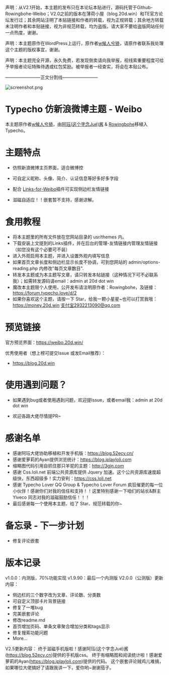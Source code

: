 声明：从V2.1开始，本主题的发布只在本论坛本贴进行，源码托管于Github-Rowingbohe-Weibo；V2.0之前的版本在薄荷小屋（blog.20d.win）和TE官方论坛发行过；其余网站注明了本贴链接和作者的转载，视为正规转载；其余地方转载未注明作者和本贴链接，视为非规范转载，均为盗版。请大家不要给盗版网站任何一点热度，谢谢。

声明：本主题原作在WordPress上运行，原作者[w候人兮猗](http://ahwgs.cn)，请原作者联系我处理这个主题的版权事宜，谢谢。

声明：本主题完全开源，永久免费，若发现倒卖请向我举报，视线索重要程度可给予举报者论坛特殊待遇或红包奖励。被举报者一经查实，将会在本贴公布。

————————正文分割线————————

![screenshot.png](https://raw.githubusercontent.com/Rowingbohe/Weibo/master/screenshot.png)

# Typecho 仿新浪微博主题 - Weibo

本主题原作者[w候人兮猗](http://ahwgs.cn)，由[阿珏(这个字念Jué)酱](https://www.52ecy.cn) & [Rowingbohe](https://blog.20d.win)移植入 Typecho。

# 主题特点
 - 仿照新浪微博主页界面，适合微博控

 - 可自定义昵称、头像、简介、认证信息等好多好多字段

 - 配合 [Links-for-Weibo](https://github.com/Rowingbohe/LInks-for-Weibo)插件可实现侧边栏友情链接

 - 滋磁自适应！！嵌套暂不支持，感谢谅解。

# 食用教程
 - 将本主题里的所有文件放在您网站目录的 usr/themes 内。
 - 下载安装上文提到的Links插件，并在后台的管理-友情链接内管理友情链接（如您没有这个必要可不装）
 - 进入外观启用本主题，并进入设置外观内填写信息
 - 如果首页文章长度和侧边栏显示长度不协调，可到您网站的 admin/options-reading.php 内修改"每页文章数目".
 - 转发本主题或为本主题写文章，请只转发本帖链接（这种情况下可不必联系我）；如需转发源码请email：admin at 20d dot win
 - 魔改本主题限个人使用，公开发布请注明原作者：Rowingbohe，及链接：https://forum.typecho.love/d/2
 - 如果你喜欢这个主题，请按一下 Star，给我一颗小星星~也可以打赏我哦：https://money.20d.win 支付宝2932213090@qq.com

# 预览链接
官方预览界面：https://weibo.20d.win/

优秀使用者（想上榜可提交Issue 或发Email推荐）：
 - https://blog.20d.win 

# 使用遇到问题？
 - 如果遇到bug或者使用遇到问题，欢迎提Issue，或者email我：admin at 20d dot win

 - 欢迎各路大佬尽情提PR~

# 感谢名单
 - 感谢阿珏大佬协助移植和开发手机版：https://blog.52ecy.cn/
 - 感谢爱萝莉的Ayan提供浏览统计：https://blog.iplayloli.com
 - 缩略图代码引用自抓住那只羊驼的主题：http://3gjn.com
 - 感谢 Css.loli.net 前端公共资源库提供 Jquery 加速。这个公共资源库速度超级快，东西超级多！实力安利：https://css.loli.net
 - 感谢 Typecho Lover QQ Group & Typecho Lover Forum 疯狂催更的每一位小伙伴！感谢你们对我的信任和支持！！这里特别感谢一下咱们的站长&群主 Yiveco 同志对我的滋磁鼓励信任！！！
 - 最后感谢每一个使用本主题、给了 Star、规范转载的你~

# 备忘录 - 下一步计划
 - 修复评论嵌套

# 版本记录
v1.0.0：内测版，70%功能实现
v1.9.90：最后一个内测版
V2.0.0（公测版）更新内容：
 - 侧边栏的三个数字改为文章、评论数、分类数
 - 可自定义顶部卡片背景链接
 - 修复了一堆bug
 - 完美嵌套评论
 - 修改readme.md
 - 首页增加页码、单条文章聚合增加分类和tags显示
 - 修复搜索功能问题
 - More...

V2.5更新内容：
终于滋磁手机版啦！感谢阿珏(这个字念Jué)酱(https://blog.52ecy.cn)提供的手机版css。
终于有缩略图和阅读统计啦！感谢爱萝莉的Ayan(https://blog.iplayloli.com)提供的代码。
这个嵌套评论贼鸡儿难搞，如果哪位大佬搞好了请跟我讲一下，爱你哟~谢谢茄子。
